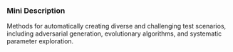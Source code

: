 ### Mini Description

Methods for automatically creating diverse and challenging test scenarios, including adversarial generation, evolutionary algorithms, and systematic parameter exploration.
